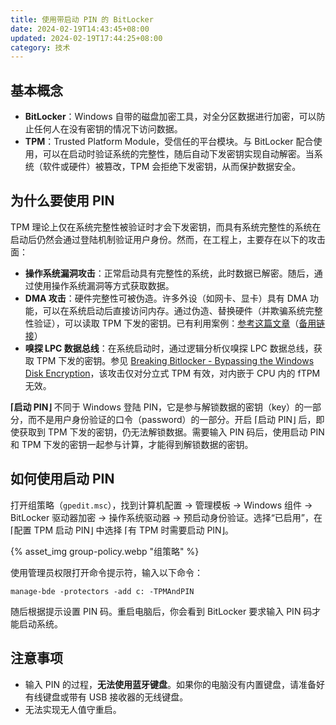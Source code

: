 ```yaml
---
title: 使用带启动 PIN 的 BitLocker
date: 2024-02-19T14:43:45+08:00
updated: 2024-02-19T17:44:25+08:00
category: 技术
---
```

## 基本概念
- **BitLocker**：Windows 自带的磁盘加密工具，对全分区数据进行加密，可以防止任何人在没有密钥的情况下访问数据。
- **TPM**：Trusted Platform Module，受信任的平台模块。与 BitLocker 配合使用，可以在启动时验证系统的完整性，随后自动下发密钥实现自动解密。当系统（软件或硬件）被篡改，TPM 会拒绝下发密钥，从而保护数据安全。

## 为什么要使用 PIN
TPM 理论上仅在系统完整性被验证时才会下发密钥，而具有系统完整性的系统在启动后仍然会通过登陆机制验证用户身份。然而，在工程上，主要存在以下的攻击面：
- **操作系统漏洞攻击**：正常启动具有完整性的系统，此时数据已解密。随后，通过使用操作系统漏洞等方式获取数据。
- **DMA 攻击**：硬件完整性可被伪造。许多外设（如网卡、显卡）具有 DMA 功能，可以在系统启动后直接访问内存。通过伪造、替换硬件（并欺骗系统完整性验证），可以读取 TPM 下发的密钥。已有利用案例：[参考这篇文章](https://mp.weixin.qq.com/s/lLTR0XI6br46lEyaDCzfXA)（[备用链接](http://web.archive.org/web/20230713193954/https://mp.weixin.qq.com/s/lLTR0XI6br46lEyaDCzfXA)）
- **嗅探 LPC 数据总线**：在系统启动时，通过逻辑分析仪嗅探 LPC 数据总线，获取 TPM 下发的密钥。参见 [Breaking Bitlocker - Bypassing the Windows Disk Encryption](https://www.youtube.com/watch?v=wTl4vEednkQ)，该攻击仅对分立式 TPM 有效，对内嵌于 CPU 内的 fTPM 无效。

**⌈启动 PIN⌋** 不同于 Windows 登陆 PIN，它是参与解锁数据的密钥（key）的一部分，而不是用户身份验证的口令（password）的一部分。开启 ⌈启动 PIN⌋ 后，即使获取到 TPM 下发的密钥，仍无法解锁数据。需要输入 PIN 码后，使用启动 PIN 和 TPM 下发的密钥一起参与计算，才能得到解锁数据的密钥。

## 如何使用启动 PIN
打开组策略（`gpedit.msc`），找到计算机配置 -> 管理模板 -> Windows 组件 -> BitLocker 驱动器加密 -> 操作系统驱动器 -> 预启动身份验证。选择“已启用”，在 ⌈配置 TPM 启动 PIN⌋ 中选择 ⌈有 TPM 时需要启动 PIN⌋。

{% asset_img group-policy.webp "组策略" %}

使用管理员权限打开命令提示符，输入以下命令：

```shell
manage-bde -protectors -add c: -TPMAndPIN
```

随后根据提示设置 PIN 码。重启电脑后，你会看到 BitLocker 要求输入 PIN 码才能启动系统。

## 注意事项
- 输入 PIN 的过程，**无法使用蓝牙键盘**。如果你的电脑没有内置键盘，请准备好有线键盘或带有 USB 接收器的无线键盘。
- 无法实现无人值守重启。
